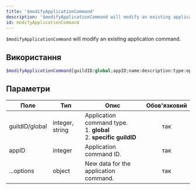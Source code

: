 ```yaml
---
title: '$modifyApplicationCommand'
description: '$modifyApplicationCommand will modify an existing application command.'
id: modifyApplicationCommand
---
```


`$modifyApplicationCommand` will modify an existing application command.

## Використання

```php
$modifyApplicationCommand[guildID/global;appID;name:description:type:options:defaultPermission;...options]
```

## Параметри

| Поле           | Тип             | Опис                                                                                    | Обов'язковий |
| -------------- | --------------- | --------------------------------------------------------------------------------------- |:------------:|
| guildID/global | integer, string | Application command type. <br/> 1. **global** <br/> 2. **specific guildID** |     так      |
| appID          | integer         | Application command ID.                                                                 |     так      |
| ...options     | object          | New data for the application command.                                                   |     так      |